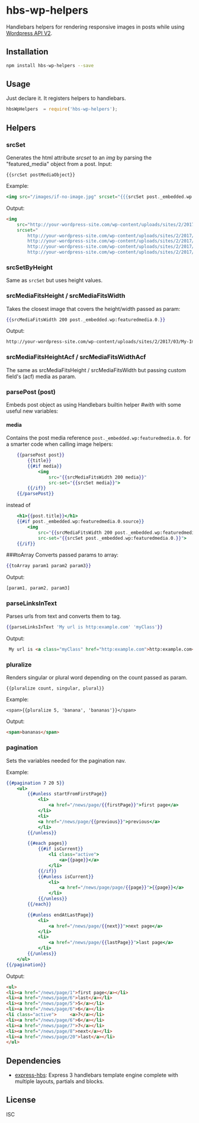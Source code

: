 # hbs-wp-helpers 

Handlebars helpers for rendering responsive images in posts while using [Wordpress API V2](https://www.npmjs.com/package/wpapi).

## Installation

```sh
npm install hbs-wp-helpers --save
```
## Usage
Just declare it. It registers helpers to handlebars.
```javascript
hbsWpHelpers  = require('hbs-wp-helpers');
```
## Helpers

### srcSet
Generates the html attribute *srcset* to an *img* by parsing the "featured_media" object from a post.
Input:
```javasctipt
{{srcSet postMediaObject}}
```
Example:
```handlebars
<img src="/images/if-no-image.jpg" srcset="{{{srcSet post._embedded.wp:featuredmedia.0. }}}">
```
Output:
```html
<img
    src="http://your-wordpress-site.com/wp-content/uploads/sites/2/2017/03/My-Image-1.jpg"
    srcset="
        http://your-wordpress-site.com/wp-content/uploads/sites/2/2017/03/My-Image-1-150x150.jpg 150w,
        http://your-wordpress-site.com/wp-content/uploads/sites/2/2017/03/My-Image-1-300x225.jpg 250w,
        http://your-wordpress-site.com/wp-content/uploads/sites/2/2017/03/My-Image-1-600x600.jpg 200w,
        http://your-wordpress-site.com/wp-content/uploads/sites/2/2017/03/My-Image-1-1280x720.jpg 320w ">
```

### srcSetByHeight
Same as `srcSet` but uses height values.

### srcMediaFitsHeight / srcMediaFitsWidth
Takes the closest image that covers the height/width passed as param:
```handlebars
{{srcMediaFitsWidth 200 post._embedded.wp:featuredmedia.0.}}
```
Output:
```html
http://your-wordpress-site.com/wp-content/uploads/sites/2/2017/03/My-Image-1-300x225.jpg
```
### srcMediaFitsHeightAcf / srcMediaFitsWidthAcf
The same as srcMediaFitsHeight / srcMediaFitsWidth but passing custom field's (acf) media as param.

### parsePost (post)
Embeds post object as using Handlebars builtin helper *#with* with some useful new variables:
#### media
Contains the post media reference `post._embedded.wp:featuredmedia.0.` for a smarter code when calling image helpers:
```handlebars
    {{parsePost post}}
        {{title}}
        {{#if media}}
            <img 
                src="{{srcMediaFitsWidth 200 media}}" 
                src-set="{{srcSet media}}">
        {{/if}}
    {{/parsePost}}
``` 
instead of 
```handlebars
    <h1>{{post.title}}</h1>  
    {{#if post._embedded.wp:featuredmedia.0.source}}
        <img 
            src="{{srcMediaFitsWidth 200 post._embedded.wp:featuredmedia.0.}}" 
            src-set="{{srcSet post._embedded.wp:featuredmedia.0.}}">
    {{/if}}
``` 



###toArray
Converts passed params to array:
 ```handlebars
 {{toArray param1 param2 param3}}
 ```
 Output:
```javascript
[param1, param2, param3]
```

### parseLinksInText
Parses urls from text and converts them to <a> tag.
```handlebars
{{parseLinksInText 'My url is http:example.com' 'myClass'}}
```
Output:
```HTML
 My url is <a class="myClass" href="http:example.com">http:example.com</a>
```

### pluralize
Renders singular or plural word depending on the count passed as param.
```handleabrs
{{pluralize count, singular, plural}}
```
Example:
```handleabrs
<span>{{pluralize 5, 'banana', 'bananas'}}</span>
```
Output:
```html
<span>bananas</span>
```

### pagination
Sets the variables needed for the pagination nav.

Example: 
```handlebars
{{#pagination 7 20 5}}
    <ul>
        {{#unless startFromFirstPage}}
            <li>
                <a href="/news/page/{{firstPage}}">first page</a>
            </li>
            <li>
            <a href="/news/page/{{previous}}">previous</a>
            </li>
        {{/unless}}

        {{#each pages}}
            {{#if isCurrent}}
                <li class="active">
                    <a>{{page}}</a>
                </li>
            {{/if}}
            {{#unless isCurrent}}
                <li>
                    <a href="/news/page/page/{{page}}">{{page}}</a>
                </li>
            {{/unless}}
        {{/each}}

        {{#unless endAtLastPage}}
            <li>
                <a href="/news/page/{{next}}">next page</a>
            </li>
            <li>
                <a href="/news/page/{{lastPage}}">last page</a>
            </li>
        {{/unless}}
    </ul>
{{/pagination}}
```
Output:
```html
<ul>
<li><a href="/news/page/1">first page</a></li>
<li><a href="/news/page/6">last</a></li>
<li><a href="/news/page/5">5</a></li>
<li><a href="/news/page/6">6</a></li>
<li class="active">     <a>7</a></li>
<li><a href="/news/page/6">6</a></li>
<li><a href="/news/page/7">7</a></li>
<li><a href="/news/page/8">next</a></li>
<li><a href="/news/page/20">last</a></li>
</ul>
```

## Dependencies

- [express-hbs](https://github.com/barc/express-hbs): Express 3 handlebars template engine complete with multiple layouts, partials and blocks.

## License

ISC
